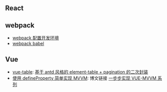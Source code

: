 ## React

## webpack

- [webpack 配置开发环境](./webpack/webpack-dev)
- [webpack babel](./webpack/webpack-babel)

## Vue

- [vue-table](./vue/element-table): [基于 antd 风格的 element-table + pagination 的二次封装](https://gershonv.github.io/2018/07/07/vue-element-table/)
- [使用 defineProperty 简单实现 MVVM](./vue/vue-mvvm): 博文链接 [一步步实现 VUE-MVVM 系列](https://juejin.im/post/5b4efdd86fb9a04fe0180af2)
